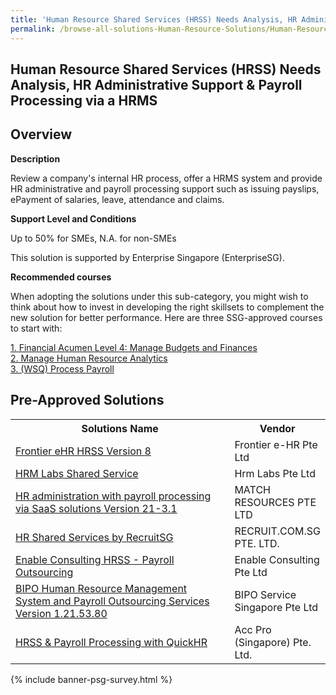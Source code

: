 ```yaml
---
title: 'Human Resource Shared Services (HRSS) Needs Analysis, HR Administrative Support & Payroll Processing via a HRMS'
permalink: /browse-all-solutions-Human-Resource-Solutions/Human-Resource-Shared-Services--HRSS--Needs-Analysis--HR-Administrative-Support-Payroll-Processing-via-a-HRMS
---
```


## Human Resource Shared Services (HRSS) Needs Analysis, HR Administrative Support & Payroll Processing via a HRMS
## Overview

**Description**

Review a company's internal HR process, offer a HRMS system and provide HR administrative and payroll processing support such as issuing payslips, ePayment of salaries, leave, attendance and claims.

**Support Level and Conditions**

Up to 50% for SMEs, N.A. for non-SMEs

This solution is supported by Enterprise Singapore (EnterpriseSG).

**Recommended courses**

When adopting the solutions under this sub-category, you might wish to think about how to invest in developing the right skillsets to complement the new solution for better performance. Here are three SSG-approved courses to start with:

<a href='https://sfec.enterprisejobskills.gov.sg/Course_Internet/CourseDetail.aspx?CoursesReferenceNumber=TGS-2020503189'  target='_blank' rel='noopener'>1. Financial Acumen Level 4: Manage Budgets and Finances</a><br>
<a href='https://sfec.enterprisejobskills.gov.sg/Course_Internet/CourseDetail.aspx?CoursesReferenceNumber=TGS-2019504818'  target='_blank' rel='noopener'>2. Manage Human Resource Analytics</a><br>
<a href='https://sfec.enterprisejobskills.gov.sg/Course_Internet/CourseDetail.aspx?CoursesReferenceNumber=TGS-2019504739'  target='_blank' rel='noopener'>3. (WSQ) Process Payroll</a><br>

## Pre-Approved Solutions

<table>
<tr>
<th style='width: auto;'><b>Solutions Name</b></th>
<th style='width: 30%;'><b>Vendor</b></th>
</tr>
<tr>
<td><a href='/productivity-solutions-grant/solutionrepo/200005018Z-Frontr-HR-HRSS-v-8-G' target='_blank'>Frontier eHR HRSS Version 8</a><br></td>
<td>Frontier e-HR Pte Ltd </td>
</tr>
<tr>
<td><a href='/productivity-solutions-grant/solutionrepo/201512065D-HRM-Lbs-Shrd-SVC-G' target='_blank'>HRM Labs Shared Service</a><br></td>
<td>Hrm Labs Pte Ltd</td>
</tr>
<tr>
<td><a href='/productivity-solutions-grant/solutionrepo/200801526G-HR-dmnstrton-wth-pyroll-procssng-SS-SLNs-v-2131-G' target='_blank'>HR administration with payroll processing via SaaS solutions Version 21-3.1</a><br></td>
<td>MATCH RESOURCES PTE LTD</td>
</tr>
<tr>
<td><a href='/productivity-solutions-grant/solutionrepo/201725862C-HR-Shrd-SVCs-by-RcrutSG-G' target='_blank'>HR Shared Services by RecruitSG</a><br></td>
<td>RECRUIT.COM.SG PTE. LTD.</td>
</tr>
<tr>
<td><a href='/productivity-solutions-grant/solutionrepo/201313892N-Enbl-CST-HRSS--Pyroll-Outsourcng-G' target='_blank'>Enable Consulting HRSS - Payroll Outsourcing</a><br></td>
<td>Enable Consulting Pte Ltd</td>
</tr>
<tr>
<td><a href='/productivity-solutions-grant/solutionrepo/201410040G-BIPO-HR-MGT-Systm-nd-Pyroll-Outsourcng-SVCs-v-1215380-G' target='_blank'>BIPO Human Resource Management System and Payroll Outsourcing Services Version 1.21.53.80</a><br></td>
<td>BIPO Service Singapore Pte Ltd</td>
</tr>
<tr>
<td><a href='/productivity-solutions-grant/solutionrepo/201539815G-HRSS-&-Pyroll-Procssng-wth-QuckHR-G' target='_blank'>HRSS & Payroll Processing with QuickHR</a><br></td>
<td>Acc Pro (Singapore) Pte. Ltd.</td>
</tr>
</table>

{% include banner-psg-survey.html %}
